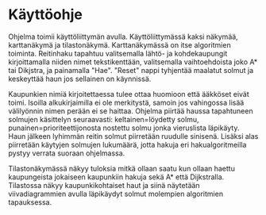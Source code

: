 # Käyttöohje
Ohjelma toimii käyttöliittymän avulla. Käyttöliittymässä kaksi näkymää, karttanäkymä ja tilastonäkymä.
Karttanäkymässä on itse algoritmien toiminta. Reitinhaku tapahtuu valitsemalla lähtö- ja kohdekaupungit kirjoittamalla niiden nimet tekstikenttään, valitsemalla
vaihtoehdoista joko A* tai Dikjstra, ja painamalla "Hae". "Reset" nappi tyhjentää maalatut solmut ja keskeyttää haun jos sellainen on käynnissä.

Kaupunkien nimiä kirjoitettaessa tulee ottaa huomioon että ääkköset eivät toimi. Isoilla alkukirjaimilla ei ole merkitystä, samoin jos vahingossa lisää välilyönnin nimen perään ei se haittaa. Ohjelma piirtää haussa tapahtuneen solmujen käsittelyn seuraavasti: keltainen=löydetty solmu, punainen=prioriteettijonosta nostettu solmu jonka vieruslista läpikäyty. Haun jälkeen lyhimmän reitin solmut piirretään ruudulle sinisenä. Lisäksi alas piirretään käytyjen solmujen lukumäärä, jotta hakuja eri hakualgoritmeilla pystyy verrata suoraan ohjelmassa. 

Tilastonäkymässä näkyy tuloksia mitkä ollaan saatu kun ollaan haettu kaupungeista jokaiseen kaupunkiin hakuja sekä A* että Dijkstralla. Tilastossa näkyy kaupunkikohtaiset haut
ja siinä näytetään viivadiagrammien avulla läpikäydyt solmut molempien algoritmien tapauksessa. 
